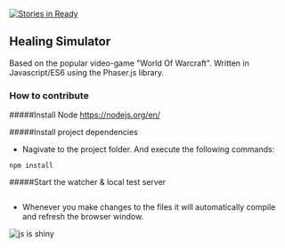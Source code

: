 [![Stories in Ready](https://badge.waffle.io/nexiuhm/HealingSim-ES6.png?label=ready&title=Ready)](https://waffle.io/nexiuhm/HealingSim-ES6)

## Healing Simulator
Based on the popular video-game "World Of Warcraft". Written in Javascript/ES6 using the Phaser.js library.


### How to contribute

#####Install Node
https://nodejs.org/en/

#####Install project dependencies
 - Nagivate to the project folder. And execute the following commands:
```
npm install
```

#####Start the watcher & local test server
```
```
- Whenever you make changes to the files it will automatically compile and refresh the browser window.

![js is shiny](http://i.imgur.com/z8N8i12.gif)
